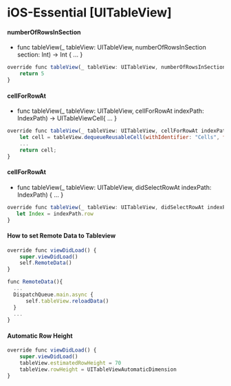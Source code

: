 # iOS-Essential [UITableView]

#### numberOfRowsInSection
 - func tableView(_ tableView: UITableView, numberOfRowsInSection section: Int) -> Int { ... }
```javascript
override func tableView(_ tableView: UITableView, numberOfRowsInSection section: Int) -> Int {
    return 5
}
```

#### cellForRowAt
 - func tableView(_ tableView: UITableView, cellForRowAt indexPath: IndexPath) -> UITableViewCell{ ... }
```javascript
override func tableView(_ tableView: UITableView, cellForRowAt indexPath: IndexPath) -> UITableViewCell {
    let cell = tableView.dequeueReusableCell(withIdentifier: "Cells", for: indexPath)
    ...
    return cell;
}
```

#### cellForRowAt
 - func tableView(_ tableView: UITableView, didSelectRowAt indexPath: IndexPath) { ... }
```javascript
override func tableView(_ tableView: UITableView, didSelectRowAt indexPath: IndexPath) {
   let Index = indexPath.row
}
```

#### How to set Remote Data to Tableview
```javascript
override func viewDidLoad() {
    super.viewDidLoad()
    self.RemoteData()
}

func RemoteData(){
  ...
  DispatchQueue.main.async {
      self.tableView.reloadData()
  }
  ...
}
```

#### Automatic Row Height
```javascript
override func viewDidLoad() {
    super.viewDidLoad()
    tableView.estimatedRowHeight = 70
    tableView.rowHeight = UITableViewAutomaticDimension
}
```
